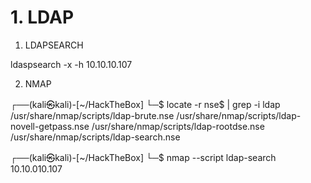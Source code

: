 # 1. LDAP

1. LDAPSEARCH

ldaspsearch -x -h 10.10.10.107

2. NMAP

┌──(kali㉿kali)-[~/HackTheBox]
└─$ locate -r nse$ | grep -i ldap
/usr/share/nmap/scripts/ldap-brute.nse
/usr/share/nmap/scripts/ldap-novell-getpass.nse
/usr/share/nmap/scripts/ldap-rootdse.nse
/usr/share/nmap/scripts/ldap-search.nse

┌──(kali㉿kali)-[~/HackTheBox]
└─$ nmap --script ldap-search 10.10.010.107

